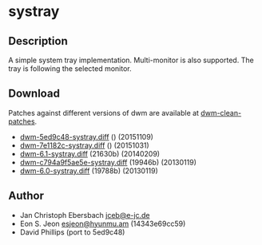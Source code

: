 systray
=======

Description
-----------
A simple system tray implementation. Multi-monitor is also supported. The tray
is following the selected monitor.

Download
--------
Patches against different versions of dwm are available at
[dwm-clean-patches](https://github.com/jceb/dwm-clean-patches).

 * [dwm-5ed9c48-systray.diff](dwm-5ed9c48-systray.diff) () (20151109)
 * [dwm-7e1182c-systray.diff](dwm-7e1182c-systray.diff) () (20151031)
 * [dwm-6.1-systray.diff](dwm-6.1-systray.diff) (21630b) (20140209)
 * [dwm-c794a9f5ae5e-systray.diff](dwm-c794a9f5ae5e-systray.diff) (19946b) (20130119)
 * [dwm-6.0-systray.diff](dwm-6.0-systray.diff) (19788b) (20130119)

Author
------
 * Jan Christoph Ebersbach <jceb@e-jc.de>
 * Eon S. Jeon <esjeon@hyunmu.am> (14343e69cc59)
 * David Phillips (port to 5ed9c48)
